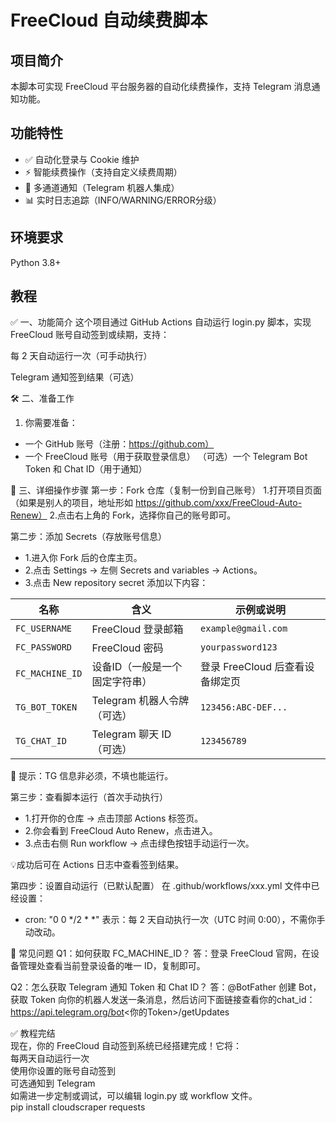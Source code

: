 # FreeCloud 自动续费脚本

## 项目简介
本脚本可实现 FreeCloud 平台服务器的自动化续费操作，支持 Telegram 消息通知功能。

## 功能特性
- ✅ 自动化登录与 Cookie 维护
- ⚡ 智能续费操作（支持自定义续费周期）
- 📨 多通道通知（Telegram 机器人集成）
- 📊 实时日志追踪（INFO/WARNING/ERROR分级）

## 环境要求
Python 3.8+ 

## 教程
✅ 一、功能简介
这个项目通过 GitHub Actions 自动运行 login.py 脚本，实现 FreeCloud 账号自动签到或续期，支持：

每 2 天自动运行一次（可手动执行）

Telegram 通知签到结果（可选）

🛠️ 二、准备工作
1. 你需要准备：
- 一个 GitHub 账号（注册：https://github.com）
- 一个 FreeCloud 账号（用于获取登录信息）
（可选）一个 Telegram Bot Token 和 Chat ID（用于通知）

📝 三、详细操作步骤
第一步：Fork 仓库（复制一份到自己账号）
1.打开项目页面（如果是别人的项目，地址形如 https://github.com/xxx/FreeCloud-Auto-Renew）
2.点击右上角的 Fork，选择你自己的账号即可。

第二步：添加 Secrets（存放账号信息）
- 1.进入你 Fork 后的仓库主页。
- 2.点击 Settings → 左侧 Secrets and variables → Actions。
- 3.点击 New repository secret 添加以下内容：
                 
| 名称              | 含义                 | 示例或说明                 |
| --------------- | ------------------ | --------------------- |
| `FC_USERNAME`   | FreeCloud 登录邮箱     | `example@gmail.com`   |
| `FC_PASSWORD`   | FreeCloud 密码       | `yourpassword123`     |
| `FC_MACHINE_ID` | 设备ID（一般是一个固定字符串）   | 登录 FreeCloud 后查看设备绑定页 |
| `TG_BOT_TOKEN`  | Telegram 机器人令牌（可选） | `123456:ABC-DEF...`   |
| `TG_CHAT_ID`    | Telegram 聊天 ID（可选） | `123456789`           |

📌 提示：TG 信息非必须，不填也能运行。

第三步：查看脚本运行（首次手动执行）
- 1.打开你的仓库 → 点击顶部 Actions 标签页。
- 2.你会看到 FreeCloud Auto Renew，点击进入。
- 3.点击右侧 Run workflow → 点击绿色按钮手动运行一次。

💡成功后可在 Actions 日志中查看签到结果。

第四步：设置自动运行（已默认配置）
在 .github/workflows/xxx.yml 文件中已经设置：

- cron: "0 0 */2 * *"
表示：每 2 天自动执行一次（UTC 时间 0:00），不需你手动改动。

💬 常见问题
Q1：如何获取 FC_MACHINE_ID？
答：登录 FreeCloud 官网，在设备管理处查看当前登录设备的唯一 ID，复制即可。

Q2：怎么获取 Telegram 通知 Token 和 Chat ID？
答：@BotFather 创建 Bot，获取 Token
向你的机器人发送一条消息，然后访问下面链接查看你的chat_id：https://api.telegram.org/bot<你的Token>/getUpdates

✅ 教程完结<br>
现在，你的 FreeCloud 自动签到系统已经搭建完成！它将：<br>
每两天自动运行一次<br>
使用你设置的账号自动签到<br>
可选通知到 Telegram<br>
如需进一步定制或调试，可以编辑 login.py 或 workflow 文件。<br>
pip install cloudscraper requests
